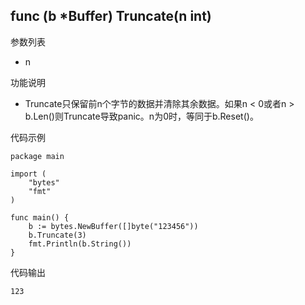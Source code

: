 ## func (b *Buffer) Truncate(n int)

参数列表

- n

功能说明

- Truncate只保留前n个字节的数据并清除其余数据。如果n < 0或者n > b.Len()则Truncate导致panic。n为0时，等同于b.Reset()。

代码示例

	package main
	
	import (
		"bytes"
		"fmt"
	)
	
	func main() {
		b := bytes.NewBuffer([]byte("123456"))
		b.Truncate(3)
		fmt.Println(b.String())
	}
	
代码输出

	123
